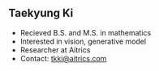 ## Taekyung Ki

- Recieved B.S. and M.S. in mathematics
- Interested in vision, generative model
- Researcher at Aitrics
- Contact: tkki@aitrics.com
